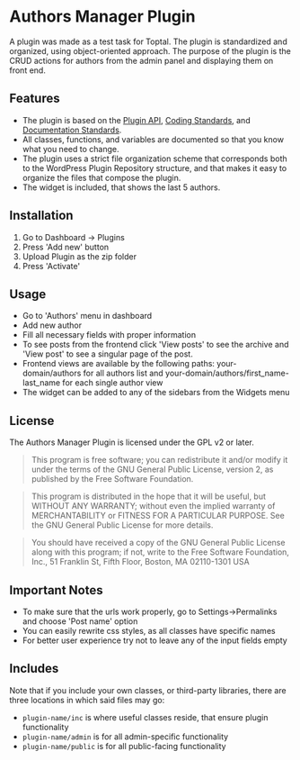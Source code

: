 # Authors Manager Plugin

A plugin was made as a test task for Toptal. The plugin is standardized and organized, using object-oriented approach.
The purpose of the plugin is the CRUD actions for authors from the admin panel and displaying them on front end.

## Features

* The plugin is based on the [Plugin API](http://codex.wordpress.org/Plugin_API), [Coding Standards](http://codex.wordpress.org/WordPress_Coding_Standards), and [Documentation Standards](https://make.wordpress.org/core/handbook/best-practices/inline-documentation-standards/php/).
* All classes, functions, and variables are documented so that you know what you need to change.
* The plugin uses a strict file organization scheme that corresponds both to the WordPress Plugin Repository structure, and that makes it easy to organize the files that compose the plugin.
* The widget is included, that shows the last 5 authors.

## Installation

1. Go to Dashboard -> Plugins
2. Press 'Add new' button
3. Upload Plugin as the zip folder
4. Press 'Activate'

## Usage

* Go to 'Authors' menu in dashboard
* Add new author
* Fill all necessary fields with proper information
* To see posts from the frontend click 'View posts' to see the archive and 'View post' to see a singular page of the post.
* Frontend views are available by the following paths: your-domain/authors for all authors list 
and your-domain/authors/first_name-last_name for each single author view
* The widget can be added to any of the sidebars from the Widgets menu

## License

The Authors Manager Plugin is licensed under the GPL v2 or later.

> This program is free software; you can redistribute it and/or modify it under the terms of the GNU General Public License, version 2, as published by the Free Software Foundation.

> This program is distributed in the hope that it will be useful, but WITHOUT ANY WARRANTY; without even the implied warranty of MERCHANTABILITY or FITNESS FOR A PARTICULAR PURPOSE. See the GNU General Public License for more details.

> You should have received a copy of the GNU General Public License along with this program; if not, write to the Free Software Foundation, Inc., 51 Franklin St, Fifth Floor, Boston, MA 02110-1301 USA

## Important Notes

* To make sure that the urls work properly, go to Settings->Permalinks and choose 'Post name' option
* You can easily rewrite css styles, as all classes have specific names
* For better user experience try not to leave any of the input fields empty

## Includes

Note that if you include your own classes, or third-party libraries, there are three locations in which said files may go:

* `plugin-name/inc` is where useful classes reside, that ensure plugin functionality
* `plugin-name/admin` is for all admin-specific functionality
* `plugin-name/public` is for all public-facing functionality

